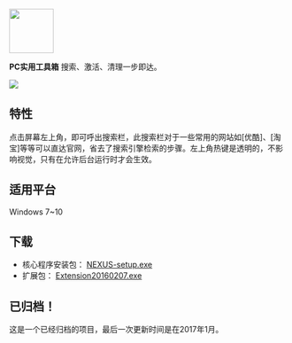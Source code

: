 <br>

<img src="https://img.vim-cn.com/29/18445dad9ccba67a25c783f4bc09699b532128.png" height="80px">

**PC实用工具箱**
搜索、激活、清理一步即达。

![](https://img.vim-cn.com/86/218934d015453ee1e7fe3b19f92a3238c8552f.png)

## 特性


点击屏幕左上角，即可呼出搜索栏，此搜索栏对于一些常用的网站如[优酷]、[淘宝]等等可以直达官网，省去了搜索引擎检索的步骤。左上角热键是透明的，不影响视觉，只有在允许后台运行时才会生效。

## 适用平台

Windows 7~10

## 下载

- 核心程序安装包： [NEXUS-setup.exe](https://github.com/xaoxuu/NEXUS-Windows/releases/download/v6.3/NEXUS-setup.exe)
- 扩展包： [Extension20160207.exe](https://github.com/xaoxuu/NEXUS-Windows/releases/download/v6.2/Extension20160207.exe)



## 已归档！

这是一个已经归档的项目，最后一次更新时间是在2017年1月。

